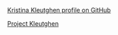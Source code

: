 [Kristina Kleutghen profile on GitHub](https://github.com/kkleutghen)

[Project Kleutghen](https://github.com/Kristina-Kleutghen)

